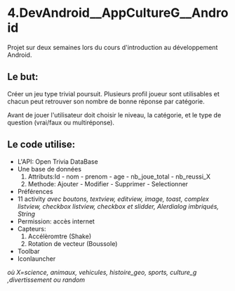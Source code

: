 # 4.DevAndroid__AppCultureG__Android

Projet sur deux semaines lors du cours d'introduction au développement Android.

## Le but:

Créer un jeu type trivial poursuit. Plusieurs profil joueur sont utilisables et chacun peut retrouver son nombre de bonne réponse par catégorie.

Avant de jouer l'utilisateur doit choisir le niveau, la catégorie, et le type de question (vrai/faux ou multiréponse).


## Le code utilise:

* L'API: Open Trivia DataBase
* Une base de données 
  1. Attributs:Id - nom - prenom - age - nb_joue_total - nb_reussi_X 
  2. Methode: Ajouter - Modifier - Supprimer - Selectionner
* Préférences
* 11 activity *avec boutons, textview, editview, image, toast, complex listview, checkbox listview, checkbox et slidder, Alerdialog imbriqués, String*
* Permission: accès internet
* Capteurs:
  1. Accélèromtre (Shake)
  2. Rotation de vecteur (Boussole)
* Toolbar
* Iconlauncher


*où X=science, animaux, vehicules, histoire_geo, sports, culture_g ,divertissement ou random*
